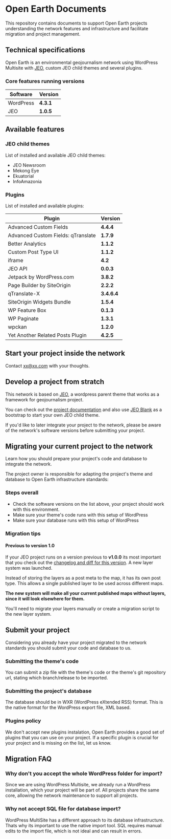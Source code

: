 # Open Earth Documents

This repository contains documents to support Open Earth projects understanding the network features and infrastructure and facilitate migration and project management.

## Technical specifications

Open Earth is an environmental geojournalism network using WordPress Multisite with [JEO](http://jeowp.org), custom JEO child themes and several plugins.

### Core features running versions

| Software | Version |
| --- | --- |
| WordPress | **4.3.1** |
| JEO | **1.0.5** |

## Available features

### JEO child themes

List of installed and available JEO child themes:

 - JEO Newsroom
 - Mekong Eye
 - Ekuatorial
 - InfoAmazonia

### Plugins

List of installed and available plugins:

| Plugin | Version |
| --- | --- |
| Advanced Custom Fields | **4.4.4** |
| Advanced Custom Fields: qTranslate | **1.7.9** |
| Better Analytics | **1.1.2** |
| Custom Post Type UI | **1.1.2** |
| iframe | **4.2** |
| JEO API | **0.0.3** |
| Jetpack by WordPress.com | **3.8.2** |
| Page Builder by SiteOrigin | **2.2.2** |
| qTranslate-X | **3.4.6.4** |
| SiteOrigin Widgets Bundle | **1.5.4** |
| WP Feature Box | **0.1.3** |
| WP Paginate | **1.3.1** |
| wpckan | **1.2.0** |
| Yet Another Related Posts Plugin | **4.2.5** |

## Start your project inside the network

Contact xx@xx.com with your thoughts.

## Develop a project from stratch

This network is based on [JEO](http://jeowp.org), a wordpress parent theme that works as a framework for geojournalism project.

You can check out the [project documentation](http://www.jeowp.org/) and also use [JEO Blank](https://github.com/InfoAmazonia/jeo-blank) as a bootstrap to start your own JEO child theme.

If you'd like to later integrate your project to the network, please be aware of the network's software versions before submitting your project.


## Migrating your current project to the network

Learn how you should prepare your project's code and database to integrate the network.

The project owner is responsible for adapting the project's theme and database to Open Earth infrastructure standards:

### Steps overall

 - Check the software versions on the list above, your project should work with this environment.
 - Make sure your theme's code runs with this setup of WordPress
 - Make sure your database runs with this setup of WordPress

### Migration tips

#### Previous to version 1.0

If your JEO project runs on a version previous to **v1.0.0** its most important that you check out the [changelog and diff for this version](https://github.com/oeco/jeo/releases/tag/v1.0.0). A new layer system was launched.

Instead of storing the layers as a post meta to the map, it has its own post type. This allows a single published layer to be used across different maps.

**The new system will make all your current published maps without layers, since it will look elsewhere for them.**

You'll need to migrate your layers manually or create a migration script to the new layer system.

## Submit your project

Considering you already have your project migrated to the network standards you should submit your code and database to us.

### Submitting the theme's code

You can submit a zip file with the theme's code or the theme's git repository url, stating which branch/release to be imported.

### Submitting the project's database

The database should be in WXR (WordPress eXtended RSS) format. This is the native format for the WordPress export file, XML based.

### Plugins policy

We don't accept new plugins instalation, Open Earth provides a good set of plugins that you can use on your project. If a specific plugin is crucial for your project and is missing on the list, let us know.

## Migration FAQ

### Why don't you accept the whole WordPress folder for import?

Since we are using WordPress Multisite, we already run a WordPress installation, which your project will be part of. All projects share the same core, allowing the network maintenance to support all projects.

### Why not accept SQL file for database import?

WordPress MultiSite has a different approach to its database infrastructure. Thats why its important to use the native import tool. SQL requires manual edits to the import file, which is not ideal and can result in errors.
